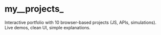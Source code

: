 # my__projects_
Interactive portfolio with 10 browser-based projects (JS, APIs, simulations). Live demos, clean UI, simple explanations.
